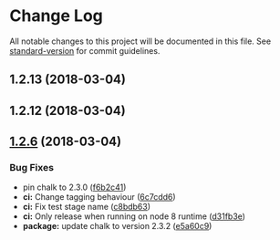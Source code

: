 # Change Log

All notable changes to this project will be documented in this file. See [standard-version](https://github.com/conventional-changelog/standard-version) for commit guidelines.

<a name="1.2.13"></a>
## 1.2.13 (2018-03-04)



<a name="1.2.12"></a>
## 1.2.12 (2018-03-04)



<a name="1.2.6"></a>
## [1.2.6](https://github.com/ReidWeb/GitInspector-CSV/compare/v1.2.5...v1.2.6) (2018-03-04)


### Bug Fixes

* pin chalk to 2.3.0 ([f6b2c41](https://github.com/ReidWeb/GitInspector-CSV/commit/f6b2c41))
* **ci:** Change tagging behaviour ([6c7cdd6](https://github.com/ReidWeb/GitInspector-CSV/commit/6c7cdd6))
* **ci:** Fix test stage name ([c8bdb63](https://github.com/ReidWeb/GitInspector-CSV/commit/c8bdb63))
* **ci:** Only release when running on node 8 runtime ([d31fb3e](https://github.com/ReidWeb/GitInspector-CSV/commit/d31fb3e))
* **package:** update chalk to version 2.3.2 ([e5a60c9](https://github.com/ReidWeb/GitInspector-CSV/commit/e5a60c9))
